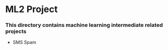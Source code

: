 # ML2 Project
### This directory contains machine learning intermediate related projects


- SMS Spam

